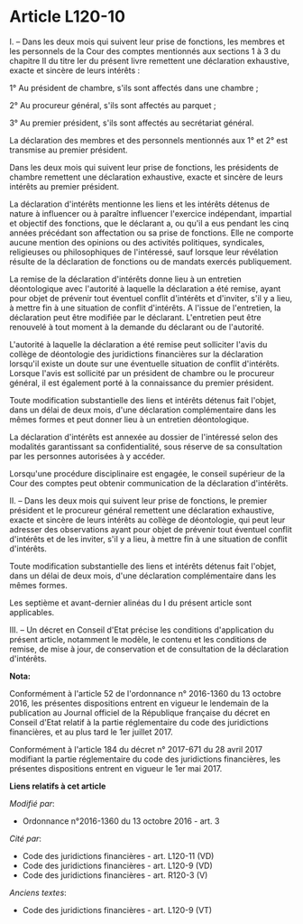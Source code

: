 # Article L120-10

I. – Dans les deux mois qui suivent leur prise de fonctions, les membres et les personnels de la Cour des comptes mentionnés
aux sections 1 à 3 du chapitre II du titre Ier du présent livre remettent une déclaration exhaustive, exacte et sincère de
leurs intérêts :

1° Au président de chambre, s'ils sont affectés dans une chambre ;

2° Au procureur général, s'ils sont affectés au parquet ;

3° Au premier président, s'ils sont affectés au secrétariat général.

La déclaration des membres et des personnels mentionnés aux 1° et 2° est transmise au premier président.

Dans les deux mois qui suivent leur prise de fonctions, les présidents de chambre remettent une déclaration exhaustive,
exacte et sincère de leurs intérêts au premier président.

La déclaration d'intérêts mentionne les liens et les intérêts détenus de nature à influencer ou à paraître influencer
l'exercice indépendant, impartial et objectif des fonctions, que le déclarant a, ou qu'il a eus pendant les cinq années
précédant son affectation ou sa prise de fonctions. Elle ne comporte aucune mention des opinions ou des activités politiques,
syndicales, religieuses ou philosophiques de l'intéressé, sauf lorsque leur révélation résulte de la déclaration de fonctions
ou de mandats exercés publiquement.

La remise de la déclaration d'intérêts donne lieu à un entretien déontologique avec l'autorité à laquelle la déclaration a
été remise, ayant pour objet de prévenir tout éventuel conflit d'intérêts et d'inviter, s'il y a lieu, à mettre fin à une
situation de conflit d'intérêts. A l'issue de l'entretien, la déclaration peut être modifiée par le déclarant. L'entretien
peut être renouvelé à tout moment à la demande du déclarant ou de l'autorité.

L'autorité à laquelle la déclaration a été remise peut solliciter l'avis du collège de déontologie des juridictions
financières sur la déclaration lorsqu'il existe un doute sur une éventuelle situation de conflit d'intérêts. Lorsque l'avis
est sollicité par un président de chambre ou le procureur général, il est également porté à la connaissance du premier
président.

Toute modification substantielle des liens et intérêts détenus fait l'objet, dans un délai de deux mois, d'une déclaration
complémentaire dans les mêmes formes et peut donner lieu à un entretien déontologique.

La déclaration d'intérêts est annexée au dossier de l'intéressé selon des modalités garantissant sa confidentialité, sous
réserve de sa consultation par les personnes autorisées à y accéder.

Lorsqu'une procédure disciplinaire est engagée, le conseil supérieur de la Cour des comptes peut obtenir communication de la
déclaration d'intérêts.

II. – Dans les deux mois qui suivent leur prise de fonctions, le premier président et le procureur général remettent une
déclaration exhaustive, exacte et sincère de leurs intérêts au collège de déontologie, qui peut leur adresser des
observations ayant pour objet de prévenir tout éventuel conflit d'intérêts et de les inviter, s'il y a lieu, à mettre fin à
une situation de conflit d'intérêts.

Toute modification substantielle des liens et intérêts détenus fait l'objet, dans un délai de deux mois, d'une déclaration
complémentaire dans les mêmes formes.

Les septième et avant-dernier alinéas du I du présent article sont applicables.

III. – Un décret en Conseil d'Etat précise les conditions d'application du présent article, notamment le modèle, le contenu
et les conditions de remise, de mise à jour, de conservation et de consultation de la déclaration d'intérêts.

**Nota:**

Conformément à l'article 52 de l'ordonnance n° 2016-1360 du 13 octobre 2016, les présentes dispositions entrent en vigueur le
lendemain de la publication au Journal officiel de la République française du décret en Conseil d'Etat relatif à la partie
réglementaire du code des juridictions financières, et au plus tard le 1er juillet 2017.

Conformément à l'article 184 du décret n° 2017-671 du 28 avril 2017 modifiant la partie réglementaire du code des
juridictions financières, les présentes dispositions entrent en vigueur le 1er mai 2017.

**Liens relatifs à cet article**

_Modifié par_:

  - Ordonnance n°2016-1360 du 13 octobre 2016 - art. 3

_Cité par_:

  - Code des juridictions financières - art. L120-11 (VD)
  - Code des juridictions financières - art. L120-9 (VD)
  - Code des juridictions financières - art. R120-3 (V)

_Anciens textes_:

  - Code des juridictions financières - art. L120-9 (VT)
